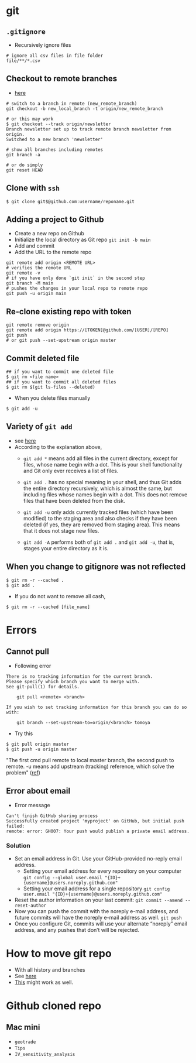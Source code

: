 # git

## `.gitignore`

* Recursively ignore files

```
# ignore all csv files in file folder
file/**/*.csv
```

## Checkout to remote branches
* [here][2]

```
# switch to a branch in remote (new_remote_branch)
git checkout -b new_local_branch -t origin/new_remote_branch

# or this may work
$ git checkout --track origin/newsletter
Branch newsletter set up to track remote branch newsletter from origin.
Switched to a new branch 'newsletter'

# show all branches including remotes
git branch -a 

# or do simply 
git reset HEAD
```

## Clone with `ssh`

```
$ git clone git$@github.com:username/reponame.git
```

## Adding a project to Github
* Create a new repo on Github
* Initialize the local directory as Git repo `git init -b main`
* Add and commit
* Add the URL to the remote repo

```
git remote add origin <REMOTE URL>
# verifies the remote URL
git remote -v 
# if you have only done `git init` in the second step
git branch -M main
# pushes the changes in your local repo to remote repo
git push -u origin main
```

## Re-clone existing repo with token

```
git remote remove origin
git remote add origin https://[TOKEN]@github.com/[USER]/[REPO]
git push
# or git push --set-upstream origin master
```


## Commit deleted file
```
## if you want to commit one deleted file
$ git rm <file name>
## if you want to commit all deleted files
$ git rm $(git ls-files --deleted)
```
* When you delete files manually

```
$ git add -u
```


## Variety of `git add`
* see [here][1]
* According to the explanation above,
	* `git add *` means add all files in the current directory, except for files, whose name begin with a dot. This is your shell functionality and Git only ever receives a list of files.

	* `git add .` has no special meaning in your shell, and thus Git adds the entire directory recursively, which is almost the same, but including files whose names begin with a dot. This does not remove files that have been deleted from the disk.
	* `git add -u` only adds currently tracked files (which have been modified) to the staging area and also checks if they have been deleted (if yes, they are removed from staging area). This means that it does not stage new files.
	* `git add -A` performs both of `git add .` and `git add -u`, that is, stages your entire directory as it is.


## When you change to gitignore was not reflected

```
$ git rm -r --cached .
$ git add .
```

* If you do not want to remove all cash,

```
$ git rm -r --cached [file_name]
```

# Errors

## Cannot pull
* Following error
 
```
There is no tracking information for the current branch.
Please specify which branch you want to merge with.
See git-pull(1) for details.

    git pull <remote> <branch>

If you wish to set tracking information for this branch you can do so with:

    git branch --set-upstream-to=origin/<branch> tomoya
```

* Try this

```
$ git pull origin master
$ git push -u origin master
```

"The first cmd pull remote to local master branch, the second push to remote. -u means add upstream (tracking) reference, which solve the problem" ([ref][3])

## Error about email
* Error message

```
Can't finish GitHub sharing process
Successfully created project 'myproject' on GitHub, but initial push failed:
remote: error: GH007: Your push would publish a private email address.
```

### Solution
* Set an email address in Git. Use your GitHub-provided no-reply email address.
	* Setting your email address for every repository on your computer
	`git config --global user.email "{ID}+{username}@users.noreply.github.com"`
	* Setting your email address for a single repository
	`git config user.email "{ID}+{username}@users.noreply.github.com"`
* Reset the author information on your last commit:
`git commit --amend --reset-author`
* Now you can push the commit with the noreply e-mail address, and future commits will have the noreply e-mail address as well.
`git push`
* Once you configure Git, commits will use your alternate “noreply” email address, and any pushes that don’t will be rejected.

# How to move git repo
* With all history and branches
* See [here](https://gist.github.com/tomoya-sasaki/731369b9fbe50a9052c753642cf65dda)
* [This](https://www.atlassian.com/git/tutorials/git-move-repository) might work as well.

# Github cloned repo
## Mac mini
* `geotrade`
* `Tips`
* `IV_sensitivity_analysis`



[1]:https://stackoverflow.com/questions/26042390/git-add-asterisk-vs-git-add-period
[2]:https://git-scm.com/docs/git-checkout
[3]:https://stackoverflow.com/questions/12054223/git-new-user-trying-to-do-pull-and-getting-some-confusing-messages